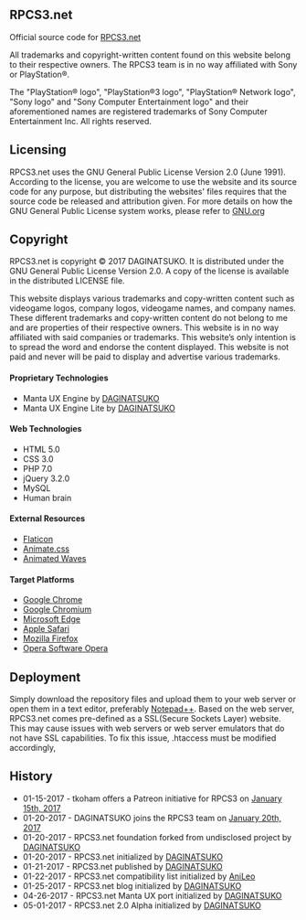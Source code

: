 ## RPCS3.net
Official source code for [RPCS3.net](https://rpcs3.net "RPCS3 Homepage")

All trademarks and copyright-written content found on this website belong to their respective owners. The RPCS3 team is in no way affiliated with Sony or PlayStation®. 

The "PlayStation® logo", "PlayStation®3 logo", "PlayStation® Network logo", "Sony logo" and "Sony Computer Entertainment logo" and their aforementioned names are registered trademarks of Sony Computer Entertainment Inc. All rights reserved.

## Licensing
RPCS3.net uses the GNU General Public License Version 2.0 (June 1991). According to the license, you are welcome to use the website and its source code for any purpose, but distributing the websites' files requires that the source code be released and attribution given. For more details on how the GNU General Public License system works, please refer to [GNU.org](https://GNU.org)

## Copyright
RPCS3.net is copyright © 2017 DAGINATSUKO. It is distributed under the GNU General Public License Version 2.0. A copy of the license is available in the distributed LICENSE file.

This website displays various trademarks and copy-written content such as videogame logos, company logos, videogame names, and company names. These different trademarks and copy-written content do not belong to me and are properties of their respective owners. This website is in no way affiliated with said companies or trademarks. This website’s only intention is to spread the word and endorse the content displayed. This website is not paid and never will be paid to display and advertise various trademarks.

#### Proprietary Technologies
* Manta UX Engine by [DAGINATSUKO](https://github.com/DAGINATSUKO "DAGINATSUKO's GitHub profile")
* Manta UX Engine Lite by [DAGINATSUKO](https://github.com/DAGINATSUKO "DAGINATSUKO's GitHub profile")

#### Web Technologies
* HTML 5.0
* CSS 3.0
* PHP 7.0
* jQuery 3.2.0
* MySQL
* Human brain

#### External Resources
* [Flaticon](http://www.flaticon.com "Flaticon")
* [Animate.css](https://daneden.github.io/animate.css "Animate.css")
* [Animated Waves](https://jsfiddle.net/loktar/M9Brh/ "Animated Waves")

#### Target Platforms
* [Google Chrome](https://www.google.com/chrome/browser/desktop/)
* [Google Chromium](https://www.chromium.org/Home)
* [Microsoft Edge](https://www.microsoft.com/en-us/windows/microsoft-edge)
* [Apple Safari](https://www.apple.com/safari/)
* [Mozilla Firefox](https://www.mozilla.org/en-US/firefox/new/)
* [Opera Software Opera](http://www.opera.com/)

## Deployment
Simply download the repository files and upload them to your web server or open them in a text editor, preferably [Notepad++](https://notepad-plus-plus.org/). Based on the web server, RPCS3.net comes pre-defined as a SSL(Secure Sockets Layer) website. This may cause issues with web servers or web server emulators that do not have SSL capabilities. To fix this issue, .htaccess must be modified accordingly,

## History
* 01-15-2017 - tkoham offers a Patreon initiative for RPCS3 on [January 15th, 2017](https://github.com/RPCS3/rpcs3/issues/2263)
* 01-20-2017 - DAGINATSUKO joins the RPCS3 team on [January 20th, 2017](https://github.com/RPCS3/rpcs3/issues/2263)
* 01-20-2017 - RPCS3.net foundation forked from undisclosed project by [DAGINATSUKO](https://github.com/DAGINATSUKO "DAGINATSUKO's GitHub profile")
* 01-20-2017 - RPCS3.net initialized by [DAGINATSUKO](https://github.com/DAGINATSUKO "DAGINATSUKO's GitHub profile")
* 01-21-2017 - RPCS3.net published by [DAGINATSUKO](https://github.com/DAGINATSUKO "DAGINATSUKO's GitHub profile")
* 01-22-2017 - RPCS3.net compatibility list initialized by [AniLeo](https://github.com/AniLeo "AniLeo's GitHub profile")
* 01-25-2017 - RPCS3.net blog initialized by [DAGINATSUKO](https://github.com/DAGINATSUKO "DAGINATSUKO's GitHub profile")
* 04-26-2017 - RPCS3.net Manta UX port initialized by [DAGINATSUKO](https://github.com/DAGINATSUKO "DAGINATSUKO's GitHub profile")
* 05-01-2017 - RPCS3.net 2.0 Alpha initialized by [DAGINATSUKO](https://github.com/DAGINATSUKO "DAGINATSUKO's GitHub profile")
